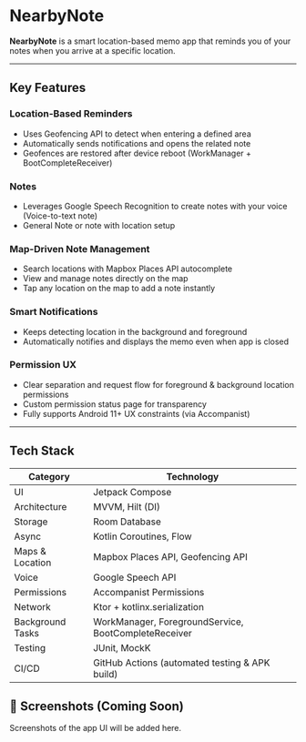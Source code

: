 # NearbyNote

**NearbyNote** is a smart location-based memo app that reminds you of your notes when you arrive at a specific location.

---

## Key Features

### Location-Based Reminders
- Uses Geofencing API to detect when entering a defined area
- Automatically sends notifications and opens the related note
- Geofences are restored after device reboot (WorkManager + BootCompleteReceiver)

### Notes
- Leverages Google Speech Recognition to create notes with your voice (Voice-to-text note)
- General Note or note with location setup

### Map-Driven Note Management
- Search locations with Mapbox Places API autocomplete
- View and manage notes directly on the map
- Tap any location on the map to add a note instantly

### Smart Notifications
- Keeps detecting location in the background and foreground
- Automatically notifies and displays the memo even when app is closed

### Permission UX
- Clear separation and request flow for foreground & background location permissions
- Custom permission status page for transparency
- Fully supports Android 11+ UX constraints (via Accompanist)

---

## Tech Stack

| Category | Technology |
|---------|------------|
| UI | Jetpack Compose |
| Architecture | MVVM, Hilt (DI) |
| Storage | Room Database |
| Async | Kotlin Coroutines, Flow |
| Maps & Location | Mapbox Places API, Geofencing API |
| Voice | Google Speech API |
| Permissions | Accompanist Permissions |
| Network | Ktor + kotlinx.serialization |
| Background Tasks | WorkManager, ForegroundService, BootCompleteReceiver |
| Testing | JUnit, MockK |
| CI/CD | GitHub Actions (automated testing & APK build)


## 📸 Screenshots (Coming Soon)

Screenshots of the app UI will be added here.


